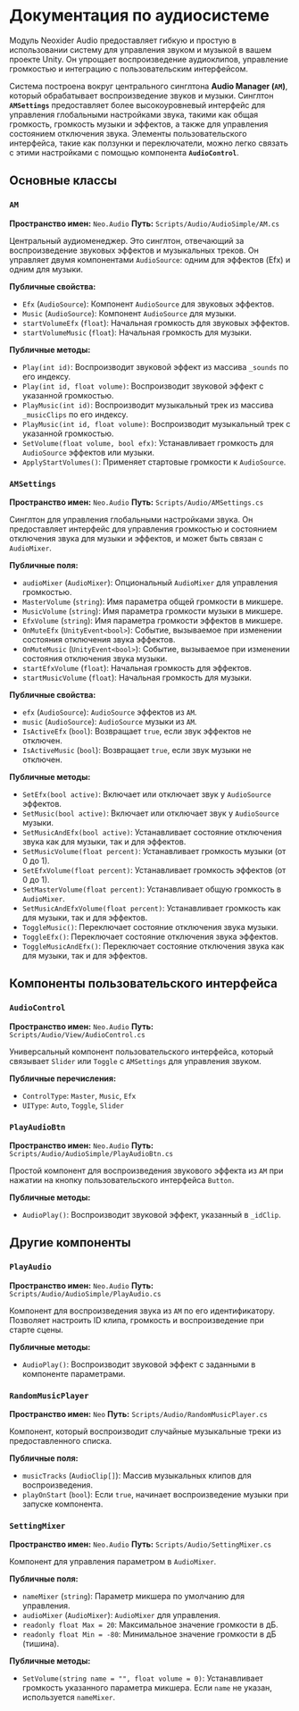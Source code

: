 # Документация по аудиосистеме

Модуль Neoxider Audio предоставляет гибкую и простую в использовании систему для управления звуком и музыкой в вашем проекте Unity. Он упрощает воспроизведение аудиоклипов, управление громкостью и интеграцию с пользовательским интерфейсом.

Система построена вокруг центрального синглтона **Audio Manager (`AM`)**, который обрабатывает воспроизведение звуков и музыки. Синглтон **`AMSettings`** предоставляет более высокоуровневый интерфейс для управления глобальными настройками звука, такими как общая громкость, громкость музыки и эффектов, а также для управления состоянием отключения звука. Элементы пользовательского интерфейса, такие как ползунки и переключатели, можно легко связать с этими настройками с помощью компонента **`AudioControl`**.

## Основные классы

### `AM`
**Пространство имен:** `Neo.Audio`
**Путь:** `Scripts/Audio/AudioSimple/AM.cs`

Центральный аудиоменеджер. Это синглтон, отвечающий за воспроизведение звуковых эффектов и музыкальных треков. Он управляет двумя компонентами `AudioSource`: одним для эффектов (Efx) и одним для музыки.

**Публичные свойства:**
- `Efx` (`AudioSource`): Компонент `AudioSource` для звуковых эффектов.
- `Music` (`AudioSource`): Компонент `AudioSource` для музыки.
- `startVolumeEfx` (`float`): Начальная громкость для звуковых эффектов.
- `startVolumeMusic` (`float`): Начальная громкость для музыки.

**Публичные методы:**
- `Play(int id)`: Воспроизводит звуковой эффект из массива `_sounds` по его индексу.
- `Play(int id, float volume)`: Воспроизводит звуковой эффект с указанной громкостью.
- `PlayMusic(int id)`: Воспроизводит музыкальный трек из массива `_musicClips` по его индексу.
- `PlayMusic(int id, float volume)`: Воспроизводит музыкальный трек с указанной громкостью.
- `SetVolume(float volume, bool efx)`: Устанавливает громкость для `AudioSource` эффектов или музыки.
- `ApplyStartVolumes()`: Применяет стартовые громкости к `AudioSource`.

### `AMSettings`
**Пространство имен:** `Neo.Audio`
**Путь:** `Scripts/Audio/AMSettings.cs`

Синглтон для управления глобальными настройками звука. Он предоставляет интерфейс для управления громкостью и состоянием отключения звука для музыки и эффектов, и может быть связан с `AudioMixer`.

**Публичные поля:**
- `audioMixer` (`AudioMixer`): Опциональный `AudioMixer` для управления громкостью.
- `MasterVolume` (`string`): Имя параметра общей громкости в микшере.
- `MusicVolume` (`string`): Имя параметра громкости музыки в микшере.
- `EfxVolume` (`string`): Имя параметра громкости эффектов в микшере.
- `OnMuteEfx` (`UnityEvent<bool>`): Событие, вызываемое при изменении состояния отключения звука эффектов.
- `OnMuteMusic` (`UnityEvent<bool>`): Событие, вызываемое при изменении состояния отключения звука музыки.
- `startEfxVolume` (`float`): Начальная громкость для эффектов.
- `startMusicVolume` (`float`): Начальная громкость для музыки.

**Публичные свойства:**
- `efx` (`AudioSource`): `AudioSource` эффектов из `AM`.
- `music` (`AudioSource`): `AudioSource` музыки из `AM`.
- `IsActiveEfx` (`bool`): Возвращает `true`, если звук эффектов не отключен.
- `IsActiveMusic` (`bool`): Возвращает `true`, если звук музыки не отключен.

**Публичные методы:**
- `SetEfx(bool active)`: Включает или отключает звук у `AudioSource` эффектов.
- `SetMusic(bool active)`: Включает или отключает звук у `AudioSource` музыки.
- `SetMusicAndEfx(bool active)`: Устанавливает состояние отключения звука как для музыки, так и для эффектов.
- `SetMusicVolume(float percent)`: Устанавливает громкость музыки (от 0 до 1).
- `SetEfxVolume(float percent)`: Устанавливает громкость эффектов (от 0 до 1).
- `SetMasterVolume(float percent)`: Устанавливает общую громкость в `AudioMixer`.
- `SetMusicAndEfxVolume(float percent)`: Устанавливает громкость как для музыки, так и для эффектов.
- `ToggleMusic()`: Переключает состояние отключения звука музыки.
- `ToggleEfx()`: Переключает состояние отключения звука эффектов.
- `ToggleMusicAndEfx()`: Переключает состояние отключения звука как для музыки, так и для эффектов.

## Компоненты пользовательского интерфейса

### `AudioControl`
**Пространство имен:** `Neo.Audio`
**Путь:** `Scripts/Audio/View/AudioControl.cs`

Универсальный компонент пользовательского интерфейса, который связывает `Slider` или `Toggle` с `AMSettings` для управления звуком.

**Публичные перечисления:**
- `ControlType`: `Master`, `Music`, `Efx`
- `UIType`: `Auto`, `Toggle`, `Slider`

### `PlayAudioBtn`
**Пространство имен:** `Neo.Audio`
**Путь:** `Scripts/Audio/AudioSimple/PlayAudioBtn.cs`

Простой компонент для воспроизведения звукового эффекта из `AM` при нажатии на кнопку пользовательского интерфейса `Button`.

**Публичные методы:**
- `AudioPlay()`: Воспроизводит звуковой эффект, указанный в `_idClip`.

## Другие компоненты

### `PlayAudio`
**Пространство имен:** `Neo.Audio`
**Путь:** `Scripts/Audio/AudioSimple/PlayAudio.cs`

Компонент для воспроизведения звука из `AM` по его идентификатору. Позволяет настроить ID клипа, громкость и воспроизведение при старте сцены.

**Публичные методы:**
- `AudioPlay()`: Воспроизводит звуковой эффект с заданными в компоненте параметрами.

### `RandomMusicPlayer`
**Пространство имен:** `Neo`
**Путь:** `Scripts/Audio/RandomMusicPlayer.cs`

Компонент, который воспроизводит случайные музыкальные треки из предоставленного списка.

**Публичные поля:**
- `musicTracks` (`AudioClip[]`): Массив музыкальных клипов для воспроизведения.
- `playOnStart` (`bool`): Если `true`, начинает воспроизведение музыки при запуске компонента.

### `SettingMixer`
**Пространство имен:** `Neo.Audio`
**Путь:** `Scripts/Audio/SettingMixer.cs`

Компонент для управления параметром в `AudioMixer`.

**Публичные поля:**
- `nameMixer` (`string`): Параметр микшера по умолчанию для управления.
- `audioMixer` (`AudioMixer`): `AudioMixer` для управления.
- `readonly float Max = 20`: Максимальное значение громкости в дБ.
- `readonly float Min = -80`: Минимальное значение громкости в дБ (тишина).

**Публичные методы:**
- `SetVolume(string name = "", float volume = 0)`: Устанавливает громкость указанного параметра микшера. Если `name` не указан, используется `nameMixer`.
